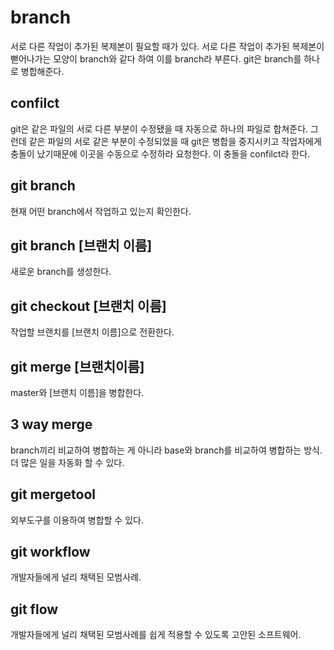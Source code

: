 # branch

서로 다른 작업이 추가된 복제본이 필요할 때가 있다. 서로 다른 작업이 추가된 복제본이 뻗어나가는 모양이 branch와 같다 하여 이를 branch라 부른다. git은 branch를 하나로 병합해준다.



## confilct

git은 같은 파일의 서로 다른 부분이 수정됐을 때 자동으로 하나의 파일로 합쳐준다. 그런데 같은 파일의 서로 같은 부분이 수정되었을 때 git은 병합을 중지시키고 작업자에게 충돌이 났기때문에 이곳을 수동으로 수정하라 요청한다. 이 충돌을 confilct라 한다.



## git branch

현재 어떤 branch에서 작업하고 있는지 확인한다.



## git branch [브랜치 이름]

새로운 branch를 생성한다.



## git checkout [브랜치 이름]

작업할 브랜치를 [브랜치 이름]으로 전환한다.



## git merge [브랜치이름]

master와 [브랜치 이름]을 병합한다.



## 3 way merge

branch끼리 비교하여 병합하는 게 아니라 base와 branch를 비교하여 병합하는 방식. 더 많은 일을 자동화 할 수 있다.



## git mergetool

외부도구를 이용하여 병합할 수 있다.



## git workflow

개발자들에게 널리 채택된 모범사례.



## git flow

개발자들에게 널리 채택된 모범사례를 쉽게 적용할 수 있도록 고안된 소프트웨어.

